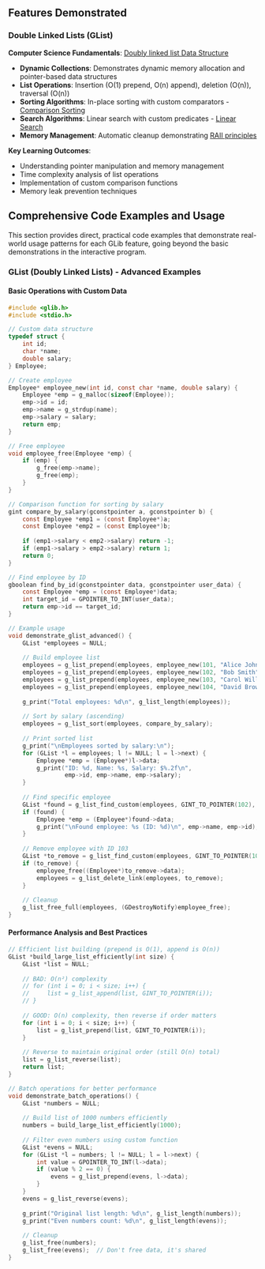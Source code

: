 ## Features Demonstrated

### Double Linked Lists (GList)
**Computer Science Fundamentals**: [Doubly linked list Data Structure](https://en.wikipedia.org/wiki/Doubly_linked_list)

- **Dynamic Collections**: Demonstrates dynamic memory allocation and pointer-based data structures
- **List Operations**: Insertion (O(1) prepend, O(n) append), deletion (O(n)), traversal (O(n))
- **Sorting Algorithms**: In-place sorting with custom comparators - [Comparison Sorting](https://en.wikipedia.org/wiki/Comparison_sort)
- **Search Algorithms**: Linear search with custom predicates - [Linear Search](https://en.wikipedia.org/wiki/Linear_search)
- **Memory Management**: Automatic cleanup demonstrating [RAII principles](https://en.wikipedia.org/wiki/Resource_acquisition_is_initialization)

**Key Learning Outcomes**:
- Understanding pointer manipulation and memory management
- Time complexity analysis of list operations
- Implementation of custom comparison functions
- Memory leak prevention techniques

## Comprehensive Code Examples and Usage

This section provides direct, practical code examples that demonstrate real-world usage patterns for each GLib feature, going beyond the basic demonstrations in the interactive program.

### GList (Doubly Linked Lists) - Advanced Examples

#### Basic Operations with Custom Data
```c
#include <glib.h>
#include <stdio.h>

// Custom data structure
typedef struct {
    int id;
    char *name;
    double salary;
} Employee;

// Create employee
Employee* employee_new(int id, const char *name, double salary) {
    Employee *emp = g_malloc(sizeof(Employee));
    emp->id = id;
    emp->name = g_strdup(name);
    emp->salary = salary;
    return emp;
}

// Free employee
void employee_free(Employee *emp) {
    if (emp) {
        g_free(emp->name);
        g_free(emp);
    }
}

// Comparison function for sorting by salary
gint compare_by_salary(gconstpointer a, gconstpointer b) {
    const Employee *emp1 = (const Employee*)a;
    const Employee *emp2 = (const Employee*)b;
    
    if (emp1->salary < emp2->salary) return -1;
    if (emp1->salary > emp2->salary) return 1;
    return 0;
}

// Find employee by ID
gboolean find_by_id(gconstpointer data, gconstpointer user_data) {
    const Employee *emp = (const Employee*)data;
    int target_id = GPOINTER_TO_INT(user_data);
    return emp->id == target_id;
}

// Example usage
void demonstrate_glist_advanced() {
    GList *employees = NULL;
    
    // Build employee list
    employees = g_list_prepend(employees, employee_new(101, "Alice Johnson", 75000.0));
    employees = g_list_prepend(employees, employee_new(102, "Bob Smith", 82000.0));
    employees = g_list_prepend(employees, employee_new(103, "Carol Williams", 68000.0));
    employees = g_list_prepend(employees, employee_new(104, "David Brown", 91000.0));
    
    g_print("Total employees: %d\n", g_list_length(employees));
    
    // Sort by salary (ascending)
    employees = g_list_sort(employees, compare_by_salary);
    
    // Print sorted list
    g_print("\nEmployees sorted by salary:\n");
    for (GList *l = employees; l != NULL; l = l->next) {
        Employee *emp = (Employee*)l->data;
        g_print("ID: %d, Name: %s, Salary: $%.2f\n", 
                emp->id, emp->name, emp->salary);
    }
    
    // Find specific employee
    GList *found = g_list_find_custom(employees, GINT_TO_POINTER(102), find_by_id);
    if (found) {
        Employee *emp = (Employee*)found->data;
        g_print("\nFound employee: %s (ID: %d)\n", emp->name, emp->id);
    }
    
    // Remove employee with ID 103
    GList *to_remove = g_list_find_custom(employees, GINT_TO_POINTER(103), find_by_id);
    if (to_remove) {
        employee_free((Employee*)to_remove->data);
        employees = g_list_delete_link(employees, to_remove);
    }
    
    // Cleanup
    g_list_free_full(employees, (GDestroyNotify)employee_free);
}
```

#### Performance Analysis and Best Practices
```c
// Efficient list building (prepend is O(1), append is O(n))
GList *build_large_list_efficiently(int size) {
    GList *list = NULL;
    
    // BAD: O(n²) complexity
    // for (int i = 0; i < size; i++) {
    //     list = g_list_append(list, GINT_TO_POINTER(i));
    // }
    
    // GOOD: O(n) complexity, then reverse if order matters
    for (int i = 0; i < size; i++) {
        list = g_list_prepend(list, GINT_TO_POINTER(i));
    }
    
    // Reverse to maintain original order (still O(n) total)
    list = g_list_reverse(list);
    return list;
}

// Batch operations for better performance
void demonstrate_batch_operations() {
    GList *numbers = NULL;
    
    // Build list of 1000 numbers efficiently
    numbers = build_large_list_efficiently(1000);
    
    // Filter even numbers using custom function
    GList *evens = NULL;
    for (GList *l = numbers; l != NULL; l = l->next) {
        int value = GPOINTER_TO_INT(l->data);
        if (value % 2 == 0) {
            evens = g_list_prepend(evens, l->data);
        }
    }
    evens = g_list_reverse(evens);
    
    g_print("Original list length: %d\n", g_list_length(numbers));
    g_print("Even numbers count: %d\n", g_list_length(evens));
    
    // Cleanup
    g_list_free(numbers);
    g_list_free(evens);  // Don't free data, it's shared
}
```
